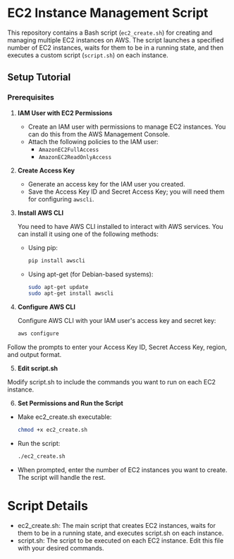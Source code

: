 # EC2 Instance Management Script

This repository contains a Bash script (`ec2_create.sh`) for creating and managing multiple EC2 instances on AWS. The script launches a specified number of EC2 instances, waits for them to be in a running state, and then executes a custom script (`script.sh`) on each instance.

## Setup Tutorial

### Prerequisites

1. **IAM User with EC2 Permissions**

   - Create an IAM user with permissions to manage EC2 instances. You can do this from the AWS Management Console.
   - Attach the following policies to the IAM user:
     - `AmazonEC2FullAccess`
     - `AmazonEC2ReadOnlyAccess`

2. **Create Access Key**

   - Generate an access key for the IAM user you created.
   - Save the Access Key ID and Secret Access Key; you will need them for configuring `awscli`.

3. **Install AWS CLI**

   You need to have AWS CLI installed to interact with AWS services. You can install it using one of the following methods:

   - Using pip:
     ```bash
     pip install awscli
     ```

   - Using apt-get (for Debian-based systems):
     ```bash
     sudo apt-get update
     sudo apt-get install awscli
     ```

4. **Configure AWS CLI**

   Configure AWS CLI with your IAM user's access key and secret key:
   ```bash
   aws configure
   ```
  Follow the prompts to enter your Access Key ID, Secret Access Key, region, and output format.

5. **Edit script.sh**

  Modify script.sh to include the commands you want to run on each EC2 instance.

6. **Set Permissions and Run the Script**

  - Make ec2_create.sh executable:
    ```bash
    chmod +x ec2_create.sh
    ```
  - Run the script:
    ```bash
    ./ec2_create.sh
    ```
  - When prompted, enter the number of EC2 instances you want to create. The script will handle the rest.

# Script Details
  - ec2_create.sh: The main script that creates EC2 instances, waits for them to be in a running state, and executes script.sh on each instance.
  - script.sh: The script to be executed on each EC2 instance. Edit this file with your desired commands.
